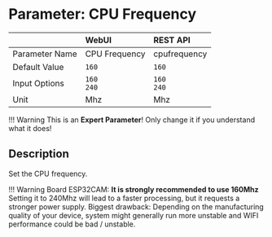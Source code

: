 # Parameter: CPU Frequency

|                   | WebUI               | REST API
|:---               |:---                 |:----
| Parameter Name    | CPU Frequency       | cpufrequency
| Default Value     | `160`               | `160`
| Input Options     | `160`<br>`240`      | `160`<br>`240` 
| Unit              | Mhz                 | Mhz


!!! Warning
    This is an **Expert Parameter**! Only change it if you understand what it does!  


## Description

Set the CPU frequency.


!!! Warning
    Board ESP32CAM: **It is strongly recommended to use 160Mhz**<br>
    Setting it to 240Mhz will lead to a faster processing, but it requests a stronger power supply.
    Biggest drawback: Depending on the manufacturing quality of your device, system might generally run more
    unstable and WIFI performance could be bad / unstable.
